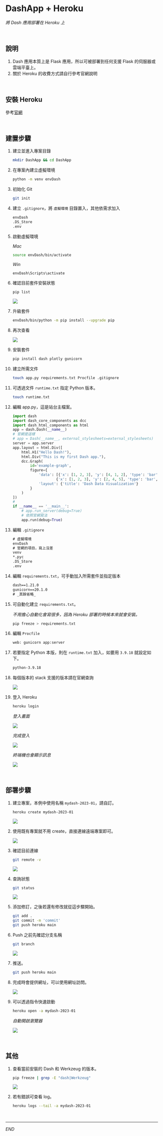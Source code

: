 # DashApp + Heroku

_將 Dash 應用部署在 Heroku 上_

<br>

## 說明

1. Dash 應用本質上是 Flask 應用，所以可被部署到任何支援 Flask 的伺服器或雲端平臺上。
2. 關於 Heroku 的收費方式請自行參考官網說明

<br>

## 安裝 Heroku

參考[官網](https://devcenter.heroku.com/articles/heroku-cli#download-and-install)

<br>


## 建置步驟

1. 建立並進入專案目錄

    ```bash
    mkdir DashApp && cd DashApp
    ```
 

2. 在專案內建立虛擬環境

    ```bash
    python -m venv envDash
    ```

3. 初始化 Git

    ```bash
    git init
    ```



4. 建立 `.gitignore`，將 `虛擬環境` 目錄置入，其他依需求加入

    ```txt
    envDash
    .DS_Store
    .env
    ```



5. 啟動虛擬環境

    _Mac_
    ```bash
    source envDash/bin/activate
    ```

    _Win_
    ```bash
    envDash\Scripts\activate
    ```

6. 確認目前套件安裝狀態

    ```bash
    pip list
    ```

    ![](images/img_13.png)

7. 升級套件

    ```bash
    envDash/bin/python -m pip install --upgrade pip
    ```

8. 再次查看

    ![](images/img_14.png)

9. 安裝套件

    ```bash
    pip install dash plotly gunicorn
    ```

10. 建立所需文件

    ```bash
    touch app.py requirements.txt Procfile .gitignore
    ```

11. 可透過文件 `runtime.txt` 指定 Python 版本。
    
    ```bash
    touch runtime.txt
    ```

12. 編輯 app.py，這是站台主檔案。

    ```python
    import dash
    import dash_core_components as dcc
    import dash_html_components as html
    app = dash.Dash(__name__)
    # 官網是這樣
    # app = Dash(__name__, external_stylesheets=external_stylesheets)
    server = app.server
    app.layout = html.Div([
        html.H1("Hello Dash!"),
        html.Div("This is my first Dash app."),
        dcc.Graph(
            id='example-graph',
            figure={
                'data': [{'x': [1, 2, 3], 'y': [4, 1, 2], 'type': 'bar', 'name': 'SF'},
                        {'x': [1, 2, 3], 'y': [2, 4, 5], 'type': 'bar', 'name': u'Montréal'}],
                'layout': {'title': 'Dash Data Visualization'}
            }
        )
    ])
    #
    if __name__ == '__main__':
        # app.run_server(debug=True)
        # 依照官網寫法
        app.run(debug=True)
    ```

13. 編輯 `.gitignore`

    ```txt
    # 虛擬環境
    envDash
    # 官網的項目，寫上沒差
    venv
    *.pyc
    .DS_Store
    .env
    ```

14. 編輯 `requirements.txt`，可手動加入所需套件並指定版本

    ```txt
    dash==1.21.0 
    gunicorn==20.1.0
    # _其餘省略_
    ```

15. 可自動化建立 `requirements.txt`。

    _不用擔心自動化會寫很多，因為 Heroku 部署的時候本來就會安裝。_

    ```bash
    pip freeze > requirements.txt
    ```

16. 編輯 `Procfile`

    ```txt
    web: gunicorn app:server
    ```

17. 若要指定 Python 本版，則在 `runtime.txt` 加入，如要用 `3.9.18` 就設定如下。

    ```txt
    python-3.9.18
    ```

18. 每個版本的 stack 支援的版本請在官網查詢

    ![](images/img_15.png)

19. 登入 Heroku

    ```bash
    heroku login
    ```
    _登入畫面_

    ![](images/img_16.png)
    
    _完成登入_

    ![](images/img_17.png)

    _終端機也會顯示訊息_

    ![](images/img_18.png)


<br>

## 部署步驟

1. 建立專案，本例中使用名稱 `mydash-2023-01`，請自訂。

    ```bash
    heroku create mydash-2023-01
    ```
    ![](images/img_19.png)

2. 使用既有專案就不用 create，直接連線遠端專案即可。

    ![](images/img_20.png)

3. 確認目前連線

    ```bash
    git remote -v
    ```
    ![](images/img_21.png)

4. 查詢狀態

    ```bash
    git status
    ```
    ![](images/img_22.png)

5. 添加修訂，之後若還有修改就從這步驟開始。

    ```bash
    git add .
    git commit -m 'commit'
    git push heroku main
    ```

6. Push 之前先確認分支名稱

    ```bash
    git branch
    ```
    ![](images/img_23.png)

7. 推送。

    ```bash
    git push heroku main
    ```

8. 完成時會提供網址，可以使用網址訪問。

    ![](images/img_24.png)

9. 可以透過指令快速啟動

    ```bash
    heroku open -a mydash-2023-01
    ```
    _自動開啟瀏覽器_

    ![](images/img_25.png)

<br>

## 其他

1. 查看當前安裝的 Dash 和 Werkzeug 的版本。

    ```bash
    pip freeze | grep -E "dash|Werkzeug"
    ```
    ![](images/img_26.png)

2. 若有錯誤可查看 log。

    ```bash
    heroku logs --tail -a mydash-2023-01
    ```

<br>

---

_END_